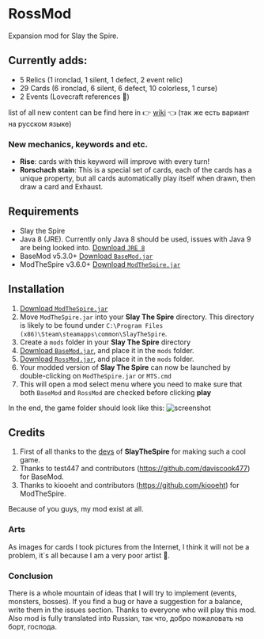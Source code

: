 # RossMod
Expansion mod for Slay the Spire. 

## Currently adds: ##
 * 5 Relics (1 ironclad, 1 silent, 1 defect, 2 event relic)
 * 29 Cards (6 ironclad, 6 silent, 6 defect, 10 colorless, 1 curse)
 * 2 Events (Lovecraft references 🦑)
 
 list of all new content can be find here in 👉 [wiki](https://github.com/RossHS/RossMod/wiki) 👈 (так же есть вариант на русском языке)
### New mechanics, keywords and etc. ###
* **Rise**: cards with this keyword will improve with every turn!
* **Rorschach stain**: This is a special set of cards, each of the cards has a unique property, but all cards automatically play itself when drawn, then draw a card and Exhaust.

## Requirements ##
* Slay the Spire
* Java 8 (JRE). Currently only Java 8 should be used, issues with Java 9 are being looked into. [Download `JRE 8`](https://www.oracle.com/technetwork/java/javase/downloads/jre8-downloads-2133155.html)
* BaseMod v5.3.0+ [Download `BaseMod.jar`](https://github.com/daviscook477/BaseMod/releases)
* ModTheSpire v3.6.0+ [Download `ModTheSpire.jar`](https://github.com/kiooeht/ModTheSpire/releases)

## Installation ##
1. [Download `ModTheSpire.jar`](https://github.com/kiooeht/ModTheSpire/releases)
2. Move `ModTheSpire.jar` into your **Slay The Spire** directory. This directory is likely to be found under `C:\Program Files (x86)\Steam\steamapps\common\SlayTheSpire`.
3. Create a `mods` folder in your **Slay The Spire** directory
4. [Download `BaseMod.jar`](https://github.com/daviscook477/BaseMod/releases), and place it in the `mods` folder.
5. [Download `RossMod.jar`](https://github.com/RossHS/RossMod/releases), and place it in the `mods` folder.
6. Your modded version of **Slay The Spire** can now be launched by double-clicking on `ModTheSpire.jar` or `MTS.cmd`
7. This will open a mod select menu where you need to make sure that both `BaseMod` and `RossMod` are checked before clicking **play**

In the end, the game folder should look like this:
![screenshot](https://user-images.githubusercontent.com/30704653/48906140-a2d0a580-ee74-11e8-90eb-0c09d1141ef3.jpg)

## Credits ##
1. First of all thanks to the [devs](https://www.megacrit.com/) of **SlayTheSpire** for making such a cool game.
2. Thanks to test447 and contributors (https://github.com/daviscook477) for BaseMod.
3. Thanks to kiooeht and contributors (https://github.com/kiooeht) for ModTheSpire.

Because of you guys, my mod exist at all.

### Arts ###
As images for cards I took pictures from the Internet, I think it will not be a problem, it`s all because I am a very poor artist 🙈.

### Conclusion ###
There is a whole mountain of ideas that I will try to implement (events, monsters, bosses). If you find a bug or have a suggestion for a balance, write them in the issues section.
Thanks to everyone who will play this mod. Also mod is fully translated into Russian, так что, добро пожаловать на борт, господа.
